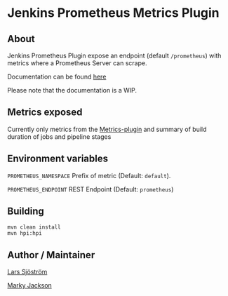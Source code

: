 # Jenkins Prometheus Metrics Plugin

## About
Jenkins Prometheus Plugin expose an endpoint (default `/prometheus`) with metrics where a Prometheus Server can scrape.

Documentation can be found [here](https://plugins.jenkins.io/prometheus)

Please note that the documentation is a WIP.

## Metrics exposed
Currently only metrics from the [Metrics-plugin](https://github.com/jenkinsci/metrics-plugin) and summary of build
duration of jobs and pipeline stages

## Environment variables

`PROMETHEUS_NAMESPACE` Prefix of metric (Default: `default`).

`PROMETHEUS_ENDPOINT` REST Endpoint (Default: `prometheus`)

## Building

    mvn clean install
    mvn hpi:hpi

## Author / Maintainer
[Lars Sjöström](https://github.com/lsjostro)

[Marky Jackson](https://github.com/markyjackson-taulia)


